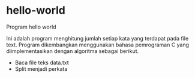 # hello-world
Program hello world

Ini adalah program menghitung jumlah setiap kata yang terdapat pada file text. Program dikembangkan menggunakan bahasa pemrograman C yang diimplementasikan dengan algoritma sebagai berikut.
- Baca file teks data.txt
- Split menjadi perkata
